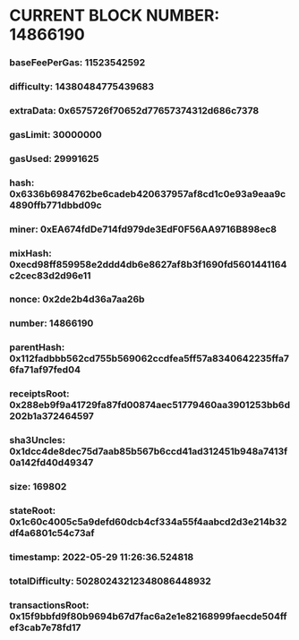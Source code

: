 # CURRENT BLOCK NUMBER: 14866190

### baseFeePerGas: 11523542592
### difficulty: 14380484775439683
### extraData: 0x6575726f70652d77657374312d686c7378
### gasLimit: 30000000
### gasUsed: 29991625
### hash: 0x6336b6984762be6cadeb420637957af8cd1c0e93a9eaa9c4890ffb771dbbd09c
### miner: 0xEA674fdDe714fd979de3EdF0F56AA9716B898ec8
### mixHash: 0xecd98ff859958e2ddd4db6e8627af8b3f1690fd5601441164c2cec83d2d96e11
### nonce: 0x2de2b4d36a7aa26b
### number: 14866190
### parentHash: 0x112fadbbb562cd755b569062ccdfea5ff57a8340642235ffa76fa71af97fed04
### receiptsRoot: 0x288eb9f9a41729fa87fd00874aec51779460aa3901253bb6d202b1a372464597
### sha3Uncles: 0x1dcc4de8dec75d7aab85b567b6ccd41ad312451b948a7413f0a142fd40d49347
### size: 169802
### stateRoot: 0x1c60c4005c5a9defd60dcb4cf334a55f4aabcd2d3e214b32df4a6801c54c73af
### timestamp: 2022-05-29 11:26:36.524818
### totalDifficulty: 50280243212348086448932
### transactionsRoot: 0x15f9bbfd9f80b9694b67d7fac6a2e1e82168999faecde504ffef3cab7e78fd17
